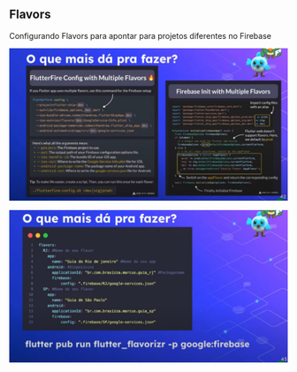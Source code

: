 ## Flavors

Configurando Flavors para apontar para projetos diferentes no Firebase

![alt text](https://github.com/nicolasteixeira3856/flutter_knowledge_base/blob/master/flavors/print1.jpg?raw=true)

![alt text](https://github.com/nicolasteixeira3856/flutter_knowledge_base/blob/master/flavors/print2.jpg?raw=true)
